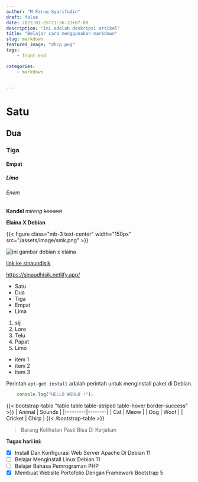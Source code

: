 ```yaml
---
author: "M Faruq Syarifudin"
draft: false
date: 2022-01-25T21:36:21+07:00
description: "Ini adalah deskripsi artikel"
title: "Belajar cara menggunakan markdown"
slug: markdown
featured_image: "dhcp.png"
tags:
    - front-end

categories:
    - markdown


---
```


# Satu
## Dua
### Tiga
#### Empat
##### Limo
###### Enem

**Kandel**
*mireng*
~~kecoret~~

**Elaina X Debian**

<!-- ini untuk mengatur besar kecilnya gambar dengan memberi width-->
{{< figure class="mb-3 text-center" width="150px" src="/assets/image/smk.png" >}}
<!-- ini untuk mengatur besar kecilnya gambar dengan memberi width-->

![ini gambar debian x elaina](/assets/image/debian.png)

<!-- ![ini gambar elaina]() -->

[link ke sinaundisik](https://sinaudhisik.netlify.app/ "Pergi ke sinaundisik.my.id")

https://sinaudhisik.netlify.app/

* Satu
* Dua
* Tiga
* Empat
* Lima

1. siji
2. Loro
3. Telu
4. Papat
5. Limo

- item 1
- item 2
- item 3

Perintah `apt-get install` adalah perintah untuk menginstall paket di Debian.

```javascript
    console.log("HELLO WORLD !");
```

{{< bootstrap-table "table table table-striped table-hover border-success" >}}
| Animal  | Sounds |
|---------|--------|
| Cat     | Meow   |
| Dog     | Woof   |
| Cricket | Chirp  |
{{< /bootstrap-table >}}

> Barang Kelihatan Pasti Bisa Di Kerjakan

**Tugas hari ini:**

- [x] Install Dan Konfigurasi Web Server Apache Di Debian 11
- [ ] Belajar Menginstall Linux Debian 11
- [ ] Belajar Bahasa Pemrograman PHP
- [x] Membuat Website Portofolio Dengan Framework Bootstrap 5
